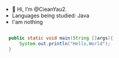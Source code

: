 - 👋 Hi, I’m @CieanYau2.
- Languages being studied: Java
- I'am nothing
```Java

  public static void main(String []args){
      System.out.println("Hello,World");
  }
  
```
